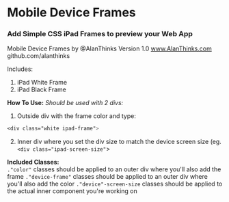 # Mobile Device Frames
### Add Simple CSS iPad Frames to preview your Web App

Mobile Device Frames by @AlanThinks
Version 1.0
www.AlanThinks.com
github.com/alanthinks

Includes:
1. iPad White Frame
2. iPad Black Frame

**How To Use:**
*Should be used with 2 divs:*
1. Outside div with the frame color and type:
```css
<div class="white ipad-frame">
```
2. Inner div where you set the div size to match the device screen size (eg. `<div class="ipad-screen-size"`>

**Included Classes:**   
`."color"` classes should be applied to an outer div where you'll also add the frame
`."device-frame"` classes should be applied to an outer div where you'll also add the color
`."device"-screen-size` classes should be applied to the actual inner component you're working on


